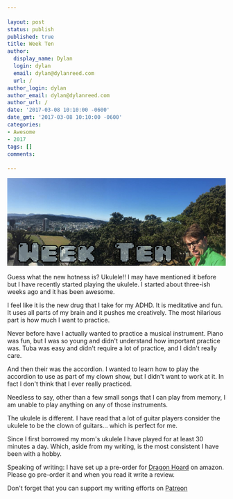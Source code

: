 ```yaml
---

layout: post
status: publish
published: true
title: Week Ten
author:
  display_name: Dylan
  login: dylan
  email: dylan@dylanreed.com
  url: /
author_login: dylan
author_email: dylan@dylanreed.com
author_url: /
date: '2017-03-08 10:10:00 -0600'
date_gmt: '2017-03-08 10:10:00 -0600'
categories:
- Awesome
- 2017
tags: []
comments:

---
```

![Week Ten - Dylan looking insane at the end of a panoramic of Wellington NZ](https://raw.githubusercontent.com/dylanreed/dylan.blog/gh-pages/images/weekly-blog/Weekly-Blog-Post-Ten.jpg)

Guess what the new hotness is? Ukulele!! I may have mentioned it before but I have recently started playing the ukulele. I started about three-ish weeks ago and it has been awesome. 

I feel like it is the new drug that I take for my ADHD. It is meditative and fun. It uses all parts of my brain and it pushes me creatively. The most hilarious part is how much I want to practice. 

Never before have I actually wanted to practice a musical instrument. Piano was fun, but I was so young and didn't understand how important practice was. Tuba was easy and didn't require a lot of practice, and I didn't really care. 

And then their was the accordion. I wanted to learn how to play the accordion to use as part of my clown show, but I didn't want to work at it. In fact I don't think that I ever really practiced. 

Needless to say, other than a few small songs that I can play from memory, I am unable to play anything on any of those instruments. 

The ukulele is different. I have read that a lot of guitar players consider the ukulele to be the clown of guitars... which is perfect for me. 

Since I first borrowed my mom's ukulele I have played for at least 30 minutes a day. Which, aside from my writing, is the most consistent I have been with a hobby. 

Speaking of writing: I have set up a pre-order for [Dragon Hoard](https://www.amazon.com/Dragon-Hoard-Dylan-Reed-ebook/dp/B06XFF8X4X/ref=sr_1_2?ie=UTF8&qid=1488944028&sr=8-2&keywords=dylan+reed) on amazon. Please go pre-order it and when you read it write a review. 

Don't forget that you can support my writing efforts on [Patreon](https://www.patreon.com/dylanreed)
